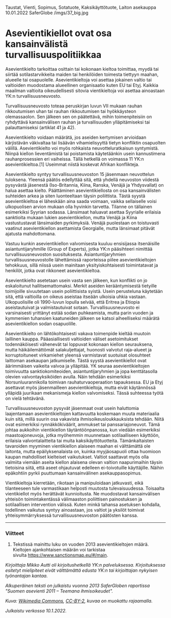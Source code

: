 Taustat, Vienti, Sopimus, Sotatuote, Kaksikäyttötuote, Laiton asekauppa
10.01.2022
SaferGlobe
/imgs/37_big.jpg

# Asevientikiellot ovat osa kansainvälistä turvallisuuspolitiikkaa

Asevientikielto tarkoittaa osittain tai kokonaan kieltoa toimittaa,
myydä tai siirtää sotilastarvikkeita maiden tai henkilöiden toimesta
tiettyyn maahan, alueelle tai osapuolelle. Asevientikieltoja voi asettaa
jokainen valtio tai valtioiden muodostama alueellinen organisaatio kuten
EU tai Etyj. Kaikkia maailman valtioita oikeudellisesti sitovia
vientikieltoja voi asettaa ainoastaan YK:n turvallisuusneuvosto.

Turvallisuusneuvosto toteaa peruskirjan luvun VII mukaan rauhan
rikkoutumisen uhan tai rauhan rikkoutumisen tai hyökkäysteon
olemassaolon. Sen jälkeen sen on päätettävä, mihin toimenpiteisiin on
ryhdyttävä kansainvälisen rauhan ja turvallisuuden ylläpitämiseksi tai
palauttamiseksi (artiklat 41 ja 42).

Asevientikielto voidaan määrätä, jos aseiden kertymisen arvioidaan
kärjistävän väkivaltaa tai lisäävän vihamielisyyttä tietyn konfliktin
osapuolten välillä. Asevientikielto voi myös rohkaista
neuvotteluratkaisun syntymistä. Niinpä kiellon lieventämistä tai
poistamista käytetäänkin usein kannustimena rauhanprosessien eri
vaiheissa. Tällä hetkellä on voimassa 11 YK:n asevientikieltoa.[1]
Useimmat niistä koskevat Afrikan konflikteja.

Asevientikielto syntyy turvallisuusneuvoston 15 jäsenmaan neuvottelun
tuloksena. Yleensä päätös edellyttää sitä, että yhdellä neuvoston
viidestä pysyvästä jäsenestä (Iso-Britannia, Kiina, Ranska, Venäjä ja
Yhdysvallat) on halua asettaa kielto. Päättäminen asevientikiellosta on
osa kansainvälisten suhteiden arkea ja siten luonteeltaan täysin
poliittista. Tästä syystä asevientikieltoa ei läheskään aina saada
voimaan, vaikka sellaiselle voisi ulkopuolisen arvion mukaan olla
hyvinkin tarvetta. Tilanne on tällainen esimerkiksi Syyrian sodassa.
Länsimaat haluavat asettaa Syyrialle erilaisia sanktioita mukaan lukien
asevientikiellon, mutta Venäjä ja Kiina vastustustavat länsimaiden
pyrkimyksiä. Venäjä puolestaan on toistuvasti vaatinut asevientikiellon
asettamista Georgialle, mutta länsimaat pitävät ajatusta mahdottomana.

Vastuu kunkin asevientikiellon valvomisesta kuuluu ensisijassa
itsenäisille asiantuntijaryhmille (Group of Experts), jotka YK:n
pääsihteeri nimittää turvallisuusneuvoston suosituksesta.
Asiantuntijaryhmien turvallisuusneuvostolle lähettämissä raporteissa
piilee asevientikieltojen tehokkuus, sillä niissä usein mainitaan
yksityiskohtaisesti toimintatavat ja henkilöt, jotka ovat rikkoneet
asevientikieltoa.

Asevientikielto asetetaan usein vasta sen jälkeen, kun konflikti on jo
eskaloitunut hallitsemattomaksi. Merkit aseiden kerääntymisestä
tietyille toimijoille sivuutetaan usein poliittisista syistä. Usein
perusteluna käytetään sitä, että valtioilla on oikeus aseistaa itseään
ulkoisia uhkia vastaan. Ulkopuolisille oli 1990-luvun lopulla selvää,
että Eritrea ja Etiopia aseistautuivat ja valmistautuivat sotaan.
Turvallisuusneuvosto ei varsinaisesti yrittänyt estää sodan puhkeamista,
mutta parin vuoden ja kymmenien tuhansien kaatuneiden jälkeen se katsoi
aiheelliseksi määrätä asevientikiellon sodan osapuolille.

Asevientikielto on lähtökohtaisesti vakava toimenpide kieltää muutoin
laillinen kauppa. Pääasiallisesti valtioiden väliset asetoimitukset
todennäköisesti vähenevät tai loppuvat kokonaan kiellon seurauksena,
mutta häikäilemättömät salakuljettajat, huonosti valvotut raja-alueet ja
korruptoituneet virkamiehet yleensä varmistavat suotuisat olosuhteet
laittoman asekaupan jatkumiselle. Tästä syystä asevientikiellot ovat
äärimmäisen vaikeita valvoa ja ylläpitää. YK seuraa asevientikieltojen
toimivuutta sanktiokomiteoiden, asiantuntijaryhmien ja jopa
kenttätasolla olevien valvontayksiköiden avulla. Näin tehdään
esimerkiksi Norsunluurannikolla toimivan rauhaturvaoperaation tapauksessa. EU ja Etyj asettavat myös
jäsenmailleen asevientikieltoja, mutta eivät käytännössä ylläpidä
juurikaan mekanismeja kiellon valvomiseksi. Tässä suhteessa työtä on
vielä tehtävänä.

Turvallisuusneuvoston pysyvät jäsenmaat ovat usein haluttomia
laajentamaan asevientikieltojen kattavuutta koskemaan muuta materiaalia
kuin sitä, millä suurin osa vakavista ihmisoikeusloukkauksista tehdään.
Niitä ovat esimerkiksi rynnäkkökiväärit, ammukset tai panssariajoneuvot.
Tämä johtaa aukkoihin vientikiellon täytäntöönpanossa, kun viedään
esimerkiksi maastoajoneuvoja, jotka myöhemmin muunnetaan sotilaalliseen
käyttöön, erilaisia valvontalaitteita tai muita kaksikäyttötuotteita.
Tämänkaltaisten tavaroiden myyminen vientikiellon alaiseen maahan ei
välttämättä ole laitonta, mutta epäilyksenalaista on, kuinka
myyjäosapuoli ottaa huomioon kaupan mahdolliset kielteiset vaikutukset.
Valtiot saattavat myös olla valmiita viemään aseita kiellon alaisena
olevan valtion naapurimaihin täysin tietoisina siitä, että aseet
ohjautuvat edelleen ei-toivotuille käyttäjille. Näihin epäkohtiin pyrkii
puuttumaan kansainvälinen asekauppasopimus.

Vientikieltoja kierretään, rikotaan ja manipuloidaan jatkuvasti, eikä
tilanteeseen tule varmastikaan helposti muutosta tulevaisuudessa.
Toisaalta vientikiellot myös herättävät kunnioitusta. Ne muodostavat
kansainvälisen yhteisön toimintakentässä välimaaston poliittisen
painostuksen ja sotilaallisen intervention välissä. Kuten minkä tahansa
asetuksen kohdalla, todellinen vaikutus syntyy ainoastaan, jos valtiot
ja yksilöt toimivat yhteisymmärryksessä turvallisuusneuvoston päätösten
kanssa.

***

### Viitteet

1.  Tekstissä mainittu luku on vuoden 2013 asevientikieltojen määrä.
    Kieltojen ajankohtaisen määrän voi tarkistaa
    sivulta <https://www.sanctionsmap.eu/#/main>.

*Kirjoittaja Mikko Autti oli kirjoitushetkellä YK:n palveluksessa.
Kirjoituksessa esitetyt mielipiteet eivät välttämättä edusta YK:n tai
kirjoittajan nykyisen työnantajan kantaa.*

*Alkuperäinen teksti on julkaistu vuonna 2013 SaferGloben raportissa
"Suomen asevienti 2011 – Teemana ihmisoikeudet".*

*Kuva: [Wikimedia Commons](https://commons.wikimedia.org/wiki/File:United_Nations_Security_Council_-_Meeting_about_DPRK.jpg), [CC-BY-2](https://creativecommons.org/licenses/by/2.0/), kuvaa on muokattu rajaamalla.*

*Julkaistu verkossa 10.1.2022.*
